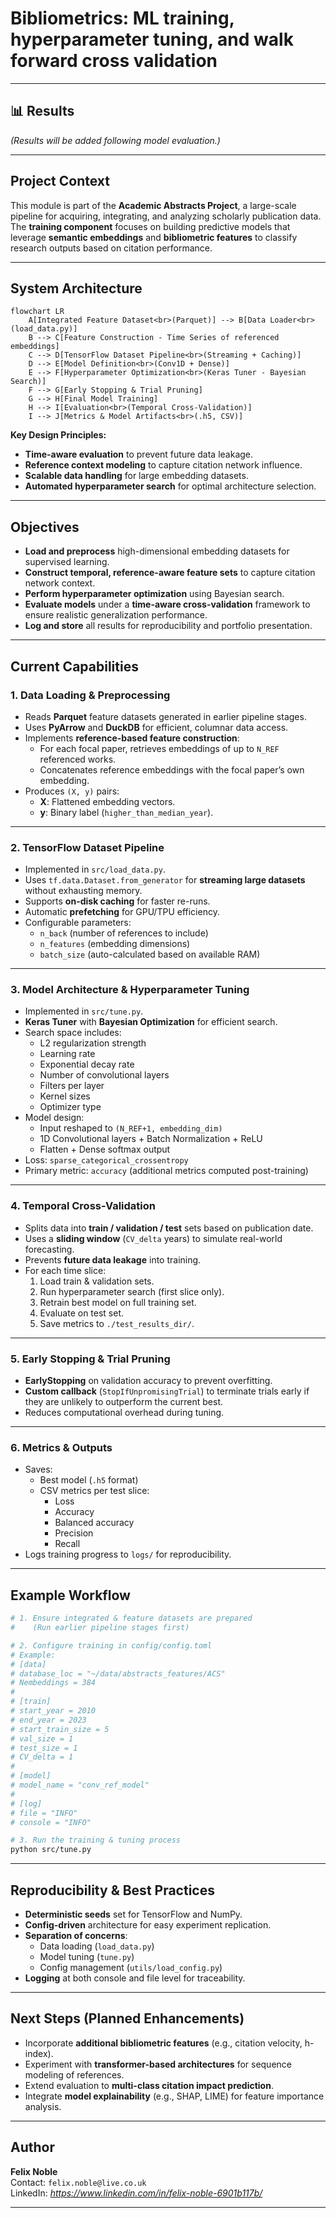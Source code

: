 # Bibliometrics: ML training, hyperparameter tuning, and walk forward cross validation

---

## 📊 Results
<!-- 
Insert key performance visualizations here (e.g., accuracy curves, PR curves, confusion matrices).
Example:
![Validation Accuracy Over Time](./results/val_accuracy.png)
![Precision-Recall Curve](./results/precision_recall.png)
-->
*(Results will be added following model evaluation.)*

---

## Project Context
This module is part of the **Academic Abstracts Project**, a large-scale pipeline for acquiring, integrating, and analyzing scholarly publication data.  
The **training component** focuses on building predictive models that leverage **semantic embeddings** and **bibliometric features** to classify research outputs based on citation performance.

---

## System Architecture

```mermaid
flowchart LR
    A[Integrated Feature Dataset<br>(Parquet)] --> B[Data Loader<br>(load_data.py)]
    B --> C[Feature Construction - Time Series of referenced embeddings]
    C --> D[TensorFlow Dataset Pipeline<br>(Streaming + Caching)]
    D --> E[Model Definition<br>(Conv1D + Dense)]
    E --> F[Hyperparameter Optimization<br>(Keras Tuner - Bayesian Search)]
    F --> G[Early Stopping & Trial Pruning]
    G --> H[Final Model Training]
    H --> I[Evaluation<br>(Temporal Cross-Validation)]
    I --> J[Metrics & Model Artifacts<br>(.h5, CSV)]
```

**Key Design Principles:**
- **Time-aware evaluation** to prevent future data leakage.
- **Reference context modeling** to capture citation network influence.
- **Scalable data handling** for large embedding datasets.
- **Automated hyperparameter search** for optimal architecture selection.

---

## Objectives
- **Load and preprocess** high-dimensional embedding datasets for supervised learning.
- **Construct temporal, reference-aware feature sets** to capture citation network context.
- **Perform hyperparameter optimization** using Bayesian search.
- **Evaluate models** under a **time-aware cross-validation** framework to ensure realistic generalization performance.
- **Log and store** all results for reproducibility and portfolio presentation.

---

## Current Capabilities

### 1. Data Loading & Preprocessing
- Reads **Parquet** feature datasets generated in earlier pipeline stages.
- Uses **PyArrow** and **DuckDB** for efficient, columnar data access.
- Implements **reference-based feature construction**:
  - For each focal paper, retrieves embeddings of up to `N_REF` referenced works.
  - Concatenates reference embeddings with the focal paper’s own embedding.
- Produces `(X, y)` pairs:
  - **X**: Flattened embedding vectors.
  - **y**: Binary label (`higher_than_median_year`).

---

### 2. TensorFlow Dataset Pipeline
- Implemented in `src/load_data.py`.
- Uses `tf.data.Dataset.from_generator` for **streaming large datasets** without exhausting memory.
- Supports **on-disk caching** for faster re-runs.
- Automatic **prefetching** for GPU/TPU efficiency.
- Configurable parameters:
  - `n_back` (number of references to include)
  - `n_features` (embedding dimensions)
  - `batch_size` (auto-calculated based on available RAM)

---

### 3. Model Architecture & Hyperparameter Tuning
- Implemented in `src/tune.py`.
- **Keras Tuner** with **Bayesian Optimization** for efficient search.
- Search space includes:
  - L2 regularization strength
  - Learning rate
  - Exponential decay rate
  - Number of convolutional layers
  - Filters per layer
  - Kernel sizes
  - Optimizer type
- Model design:
  - Input reshaped to `(N_REF+1, embedding_dim)`
  - 1D Convolutional layers + Batch Normalization + ReLU
  - Flatten + Dense softmax output
- Loss: `sparse_categorical_crossentropy`
- Primary metric: `accuracy` (additional metrics computed post-training)

---

### 4. Temporal Cross-Validation
- Splits data into **train / validation / test** sets based on publication date.
- Uses a **sliding window** (`CV_delta` years) to simulate real-world forecasting.
- Prevents **future data leakage** into training.
- For each time slice:
  1. Load train & validation sets.
  2. Run hyperparameter search (first slice only).
  3. Retrain best model on full training set.
  4. Evaluate on test set.
  5. Save metrics to `./test_results_dir/`.

---

### 5. Early Stopping & Trial Pruning
- **EarlyStopping** on validation accuracy to prevent overfitting.
- **Custom callback** (`StopIfUnpromisingTrial`) to terminate trials early if they are unlikely to outperform the current best.
- Reduces computational overhead during tuning.

---

### 6. Metrics & Outputs
- Saves:
  - Best model (`.h5` format)
  - CSV metrics per test slice:
    - Loss
    - Accuracy
    - Balanced accuracy
    - Precision
    - Recall
- Logs training progress to `logs/` for reproducibility.

---

## Example Workflow

```bash
# 1. Ensure integrated & feature datasets are prepared
#    (Run earlier pipeline stages first)

# 2. Configure training in config/config.toml
# Example:
# [data]
# database_loc = "~/data/abstracts_features/ACS"
# Nembeddings = 384
#
# [train]
# start_year = 2010
# end_year = 2023
# start_train_size = 5
# val_size = 1
# test_size = 1
# CV_delta = 1
#
# [model]
# model_name = "conv_ref_model"
#
# [log]
# file = "INFO"
# console = "INFO"

# 3. Run the training & tuning process
python src/tune.py
```

---

## Reproducibility & Best Practices
- **Deterministic seeds** set for TensorFlow and NumPy.
- **Config-driven** architecture for easy experiment replication.
- **Separation of concerns**:
  - Data loading (`load_data.py`)
  - Model tuning (`tune.py`)
  - Config management (`utils/load_config.py`)
- **Logging** at both console and file level for traceability.

---

## Next Steps (Planned Enhancements)
- Incorporate **additional bibliometric features** (e.g., citation velocity, h-index).
- Experiment with **transformer-based architectures** for sequence modeling of references.
- Extend evaluation to **multi-class citation impact prediction**.
- Integrate **model explainability** (e.g., SHAP, LIME) for feature importance analysis.

---

## Author
**Felix Noble**  
Contact: `felix.noble@live.co.uk`  
LinkedIn: *https://www.linkedin.com/in/felix-noble-6901b117b/*  

---
